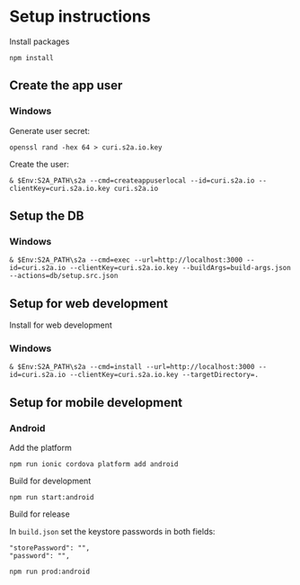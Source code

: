# Setup instructions
Install packages

```
npm install
```

## Create the app user

### Windows

Generate user secret:

```
openssl rand -hex 64 > curi.s2a.io.key
```

Create the user:

```
& $Env:S2A_PATH\s2a --cmd=createappuserlocal --id=curi.s2a.io --clientKey=curi.s2a.io.key curi.s2a.io
```

## Setup the DB

### Windows

```
& $Env:S2A_PATH\s2a --cmd=exec --url=http://localhost:3000 --id=curi.s2a.io --clientKey=curi.s2a.io.key --buildArgs=build-args.json --actions=db/setup.src.json
```

## Setup for web development
Install for web development

### Windows

```
& $Env:S2A_PATH\s2a --cmd=install --url=http://localhost:3000 --id=curi.s2a.io --clientKey=curi.s2a.io.key --targetDirectory=.
```

## Setup for mobile development

### Android
Add the platform

```
npm run ionic cordova platform add android
```

Build for development

```
npm run start:android
```

Build for release

In ``build.json`` set the keystore passwords in both fields:

```
"storePassword": "",
"password": "",
```


```
npm run prod:android
```
